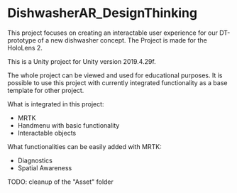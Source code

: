 # DishwasherAR_DesignThinking
This project focuses on creating an interactable user experience for our DT-prototype of a new dishwasher concept.
The Project is made for the HoloLens 2.

This is a Unity project for Unity version 2019.4.29f.

The whole project can be viewed and used for educational purposes.
It is possible to use this project with currently integrated functionality as a base template for other project.

What is integrated in this project:

  - MRTK
  - Handmenu with basic functionality
  - Interactable objects

What functionalities can be easily added with MRTK:

  - Diagnostics
  - Spatial Awareness




TODO: cleanup of the "Asset" folder 
